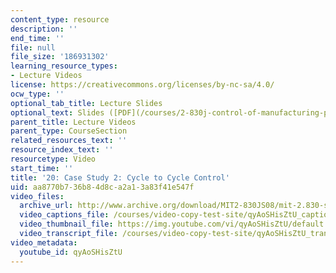 ```yaml
---
content_type: resource
description: ''
end_time: ''
file: null
file_size: '186931302'
learning_resource_types:
- Lecture Videos
license: https://creativecommons.org/licenses/by-nc-sa/4.0/
ocw_type: ''
optional_tab_title: Lecture Slides
optional_text: Slides ([PDF](/courses/2-830j-control-of-manufacturing-processes-sma-6303-spring-2008/resources/lecture20))
parent_title: Lecture Videos
parent_type: CourseSection
related_resources_text: ''
resource_index_text: ''
resourcetype: Video
start_time: ''
title: '20: Case Study 2: Cycle to Cycle Control'
uid: aa8770b7-36b8-4d8c-a2a1-3a83f41e547f
video_files:
  archive_url: http://www.archive.org/download/MIT2-830JS08/mit-2.830-s08-lec20_300k.mp4
  video_captions_file: /courses/video-copy-test-site/qyAoSHisZtU_captions.vtt
  video_thumbnail_file: https://img.youtube.com/vi/qyAoSHisZtU/default.jpg
  video_transcript_file: /courses/video-copy-test-site/qyAoSHisZtU_transcript.pdf
video_metadata:
  youtube_id: qyAoSHisZtU
---
```

